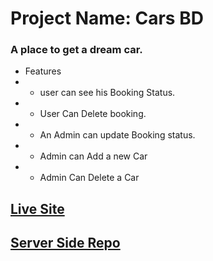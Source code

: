 # Project Name: Cars BD

### A place to get a dream car.

- Features
- - user can see his Booking Status.
- - User Can Delete booking.
- - An Admin can update Booking status.
- - Admin can Add a new Car
- - Admin Can Delete a Car

## [Live Site](https://cars-bd-a12.netlify.app/)
## [Server Side Repo](https://github.com/aushamim/cars-bd-server)
